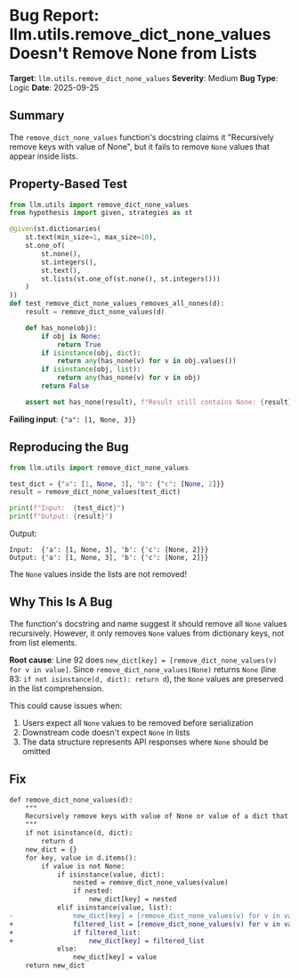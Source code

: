# Bug Report: llm.utils.remove_dict_none_values Doesn't Remove None from Lists

**Target**: `llm.utils.remove_dict_none_values`
**Severity**: Medium
**Bug Type**: Logic
**Date**: 2025-09-25

## Summary

The `remove_dict_none_values` function's docstring claims it "Recursively remove keys with value of None", but it fails to remove `None` values that appear inside lists.

## Property-Based Test

```python
from llm.utils import remove_dict_none_values
from hypothesis import given, strategies as st

@given(st.dictionaries(
    st.text(min_size=1, max_size=10),
    st.one_of(
        st.none(),
        st.integers(),
        st.text(),
        st.lists(st.one_of(st.none(), st.integers()))
    )
))
def test_remove_dict_none_values_removes_all_nones(d):
    result = remove_dict_none_values(d)

    def has_none(obj):
        if obj is None:
            return True
        if isinstance(obj, dict):
            return any(has_none(v) for v in obj.values())
        if isinstance(obj, list):
            return any(has_none(v) for v in obj)
        return False

    assert not has_none(result), f"Result still contains None: {result}"
```

**Failing input**: `{"a": [1, None, 3]}`

## Reproducing the Bug

```python
from llm.utils import remove_dict_none_values

test_dict = {"a": [1, None, 3], "b": {"c": [None, 2]}}
result = remove_dict_none_values(test_dict)

print(f"Input:  {test_dict}")
print(f"Output: {result}")
```

Output:
```
Input:  {'a': [1, None, 3], 'b': {'c': [None, 2]}}
Output: {'a': [1, None, 3], 'b': {'c': [None, 2]}}
```

The `None` values inside the lists are not removed!

## Why This Is A Bug

The function's docstring and name suggest it should remove all `None` values recursively. However, it only removes `None` values from dictionary keys, not from list elements.

**Root cause**: Line 92 does `new_dict[key] = [remove_dict_none_values(v) for v in value]`. Since `remove_dict_none_values(None)` returns `None` (line 83: `if not isinstance(d, dict): return d`), the `None` values are preserved in the list comprehension.

This could cause issues when:
1. Users expect all `None` values to be removed before serialization
2. Downstream code doesn't expect `None` in lists
3. The data structure represents API responses where `None` should be omitted

## Fix

```diff
def remove_dict_none_values(d):
    """
    Recursively remove keys with value of None or value of a dict that is all values of None
    """
    if not isinstance(d, dict):
        return d
    new_dict = {}
    for key, value in d.items():
        if value is not None:
            if isinstance(value, dict):
                nested = remove_dict_none_values(value)
                if nested:
                    new_dict[key] = nested
            elif isinstance(value, list):
-               new_dict[key] = [remove_dict_none_values(v) for v in value]
+               filtered_list = [remove_dict_none_values(v) for v in value if v is not None]
+               if filtered_list:
+                   new_dict[key] = filtered_list
            else:
                new_dict[key] = value
    return new_dict
```